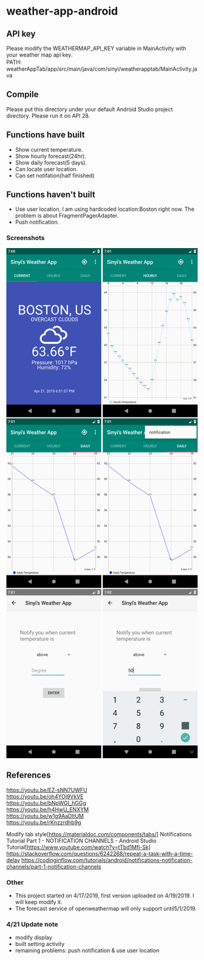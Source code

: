 # weather-app-android

## API key
Please modify the WEATHERMAP_API_KEY variable in MainActivity with your weather map api key.  
PATH:　weatherAppTab/app/src/main/java/com/sinyi/weatherapptab/MainActivity.java  

## Compile
Please put this directory under your default Android Studio project directory.
Please run it on API 28.

## Functions have built
- Show current temperature.
- Show hourly forecast(24hr).
- Show daily forecast(5 days).
- Can locate user location.
- Can set notifation(half finished)

## Functions haven't built
- Use user location, I am using hardcoded location:Boston right now. The problem is about FragmentPagerAdapter.
- Push notification.


### Screenshots
<img src="img/1.png" width="250">
<img src="img/2.png" width="250">
<img src="img/3.png" width="250">
<img src="img/4.png" width="250">
<img src="img/5.png" width="250">
<img src="img/6.png" width="250">

## References
https://youtu.be/EZ-sNN7UWFU  
https://youtu.be/oh4YOj9VkVE  
https://youtu.be/bNpWGI_hGGg  
https://youtu.be/h4HwU_ENXYM  
https://youtu.be/w1g9AaDltUM  
https://youtu.be/rKnzzrdhb9g  

Modify tab style[https://materialdoc.com/components/tabs/] 
Notifications Tutorial Part 1 - NOTIFICATION CHANNELS - Android Studio Tutorial[https://www.youtube.com/watch?v=tTbd1Mfi-Sk] 
https://stackoverflow.com/questions/6242268/repeat-a-task-with-a-time-delay 
https://codinginflow.com/tutorials/android/notifications-notification-channels/part-1-notification-channels

### Other
- This project started on 4/17/2019, first version uploaded on 4/19/2019.
I will keep modify it.
- The forecast service of openweathermap will only support until5/1/2019.

### 4/21 Update note
- modify display
- built setting activity
- remaining problems: push notification & use user location